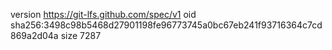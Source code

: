 version https://git-lfs.github.com/spec/v1
oid sha256:3498c98b5468d27901198fe96773745a0bc67eb241f93716364c7cd869a2d04a
size 7287
